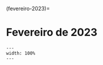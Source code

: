 (fevereiro-2023)=

# Fevereiro de 2023

```{figure} ../imagens/calendario/2022/calendario-2023-02.svg
---
width: 100%
---
```

